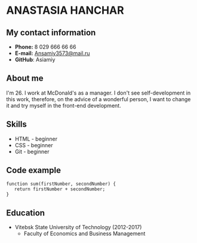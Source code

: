 # ANASTASIA HANCHAR
## My contact information
* **Phone:** 8 029 666 66 66
* **E-mail:** Ansamiy3573@mail.ru
* **GitHub**: Asiamiy
## About me
I'm 26. I work at McDonald's as a manager. I don't see self-development in this work, therefore, on the advice of a wonderful person, I want to change it and try myself in the front-end development.
## Skills
* HTML - beginner
* CSS - beginner
* Git - beginner
## Code example
 ```
 function sum(firstNumber, secondNumber) {
    return firstNumber + secondNumber;
 }
 ```
## Education 
* Vitebsk State University of Technology (2012-2017)
  + Faculty of Economics and Business Management
  
